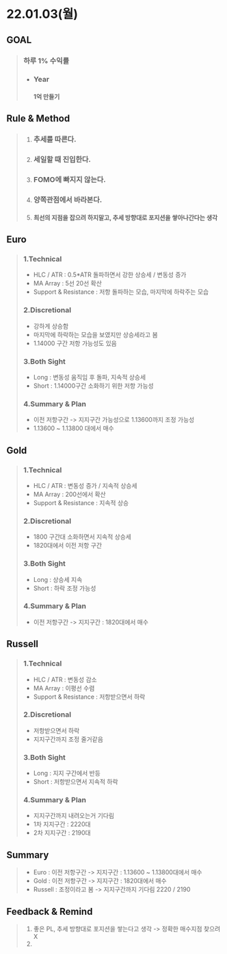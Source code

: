 

# 22.01.03(월)

## GOAL

> ### 하루 1% 수익률
>
> 
>
> - ### Year
>
>   #### 1억 만들기



## Rule & Method

> 1. ### 추세를 따른다.
>
> 2. ### 세일할 때 진입한다.
>
> 3. ### FOMO에 빠지지 않는다.
>
> 4. ### 양쪽관점에서 바라본다.
>
> 5. #### 최선의 지점을 잡으려 하지말고, 추세 방향대로 포지션을 쌓아나간다는 생각

## Euro

> ### 1.Technical
>
> - HLC / ATR : 0.5*ATR 돌파하면서 강한 상승세 / 변동성 증가
> - MA Array : 5선 20선 확산
> - Support & Resistance : 저항 돌파하는 모습, 마지막에 하락주는 모습
>
> 
>
> ### 2.Discretional
>
> - 강하게 상승함
> - 마지막에 하락하는 모습을 보였지만 상승세라고 봄
> - 1.14000 구간 저항 가능성도 있음
>
> 
>
> ### 3.Both Sight
>
> - Long : 변동성 움직임 후 돌파, 지속적 상승세
> - Short : 1.14000구간 소화하기 위한 저항 가능성
>
> ### 4.Summary & Plan
>
> - 이전 저항구간 -> 지지구간 가능성으로 1.13600까지 조정 가능성
> - 1.13600 ~ 1.13800 대에서 매수

## Gold

> ### 1.Technical
>
> - HLC / ATR : 변동성 증가 / 지속적 상승세
> - MA Array : 200선에서 확산
> - Support & Resistance : 지속적 상승
>
> ### 2.Discretional
>
> - 1800  구간대 소화하면서 지속적 상승세
> - 1820대에서 이전 저항 구간
>
> ### 3.Both Sight
>
> - Long : 상승세 지속
> - Short : 하락 조정 가능성
>
> ### 4.Summary & Plan
>
> - 이전 저항구간 -> 지지구간 : 1820대에서 매수



## Russell

> ### 1.Technical
>
> - HLC / ATR : 변동성 감소
> - MA Array : 이평선 수렴
> - Support & Resistance : 저항받으면서 하락
>
> ### 2.Discretional
>
> - 저항받으면서 하락
> - 지지구간까지 조정 줄거같음
>
> ### 3.Both Sight
>
> - Long : 지지 구간에서 반등
> - Short : 저항받으면서 지속적 하락
>
> ### 4.Summary & Plan
>
> - 지지구간까지 내려오는거 기다림
> - 1차 지지구간 : 2220대
> - 2차 지지구간 : 2190대



## Summary

> - Euro : 이전 저항구간 -> 지지구간 : 1.13600 ~ 1.13800대에서 매수
> - Gold : 이전 저항구간 -> 지지구간 : 1820대에서 매수
> - Russell : 조정이라고 봄 -> 지지구간까지 기다림 2220 / 2190



## Feedback & Remind

> 1. 좋은 PL, 추세 방향대로 포지션을 쌓는다고 생각 -> 정확한 매수지점 찾으려 X
>2. 
> 





